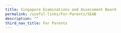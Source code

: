 ```yaml
---
title: Singapore Examinations and Assessment Board
permalink: /useful-links/For-Parents/SEAB
description: ""
third_nav_title: For Parents
---
```

